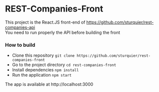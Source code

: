 REST-Companies-Front
===

This project is the React.JS front-end of https://github.com/sturquier/rest-companies-api  
You need to run properly the API before building the front

### How to build
* Clone this repository `git clone https://github.com/sturquier/rest-companies-front`
* Go to the project directory `cd rest-companies-front`
* Install dependencies `npm install`
* Run the application `npm start`

The app is available at http://localhost:3000
